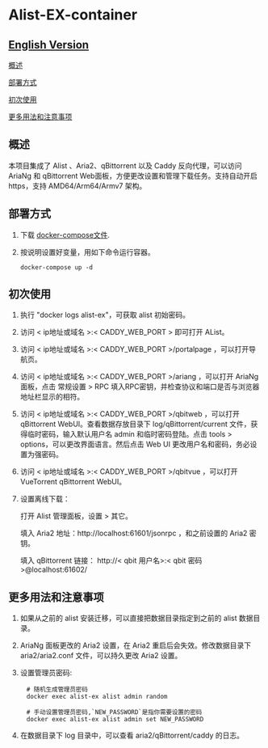 # Alist-EX-container

## [English Version](README-en.md)


[概述](#概述)

[部署方式](#部署方式)

[初次使用](#初次使用)  

[更多用法和注意事项](#更多用法和注意事项)  


## 概述

本项目集成了 Alist 、Aria2、qBittorrent 以及 Caddy 反向代理，可以访问 AriaNg 和 qBittorrent Web面板，方便更改设置和管理下载任务。支持自动开启 https，支持 AMD64/Arm64/Armv7 架构。


## 部署方式

 1. 下载 [docker-compose文件](https://github.com/wy580477/Alist-EX-container/blob/main/docker-compose.yml). 

 2. 按说明设置好变量，用如下命令运行容器。

        docker-compose up -d


## 初次使用

1. 执行 "docker logs alist-ex"，可获取 alist 初始密码。
2. 访问 < ip地址或域名 >:< CADDY_WEB_PORT > 即可打开 AList。
3. 访问 < ip地址或域名 >:< CADDY_WEB_PORT >/portalpage ，可以打开导航页。
4. 访问 < ip地址或域名 >:< CADDY_WEB_PORT >/ariang ，可以打开 AriaNg 面板，点击 常规设置 > RPC 填入RPC密钥，并检查协议和端口是否与浏览器地址栏显示的相符。
5. 访问 < ip地址或域名 >:< CADDY_WEB_PORT >/qbitweb ，可以打开 qBittorrent WebUI。查看数据存放目录下 log/qBittorrent/current 文件，获得临时密码，输入默认用户名 admin 和临时密码登陆。点击 tools > options，可以更改界面语言。然后点击 Web UI 更改用户名和密码，务必设置为强密码。
6. 访问 < ip地址或域名 >:< CADDY_WEB_PORT >/qbitvue ，可以打开 VueTorrent qBittorrent WebUI。
7. 设置离线下载：

   打开 Alist 管理面板，设置 > 其它。
   
   填入 Aria2 地址：http://localhost:61601/jsonrpc ，和之前设置的 Aria2 密钥。
   
   填入 qBittorrent 链接： http://< qbit 用户名>:< qbit 密码 >@localhost:61602/


## 更多用法和注意事项

 1. 如果从之前的 alist 安装迁移，可以直接把数据目录指定到之前的 alist 数据目录。

 2. AriaNg 面板更改的 Aria2 设置，在 Aria2 重启后会失效。修改数据目录下 aria2/aria2.conf 文件，可以持久更改 Aria2 设置。

 3. 设置管理员密码: 

```
     # 随机生成管理员密码
     docker exec alist-ex alist admin random

     # 手动设置管理员密码,`NEW_PASSWORD`是指你需要设置的密码
     docker exec alist-ex alist admin set NEW_PASSWORD
```

 4. 在数据目录下 log 目录中，可以查看 aria2/qBittorrent/caddy 的日志。
